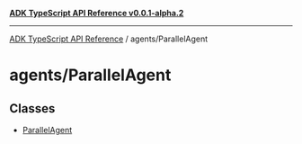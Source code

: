 [**ADK TypeScript API Reference v0.0.1-alpha.2**](../../README.md)

***

[ADK TypeScript API Reference](../../modules.md) / agents/ParallelAgent

# agents/ParallelAgent

## Classes

- [ParallelAgent](classes/ParallelAgent.md)
